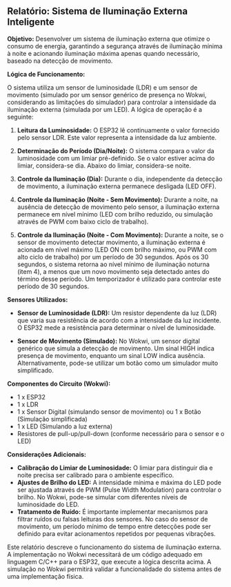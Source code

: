 ## Relatório: Sistema de Iluminação Externa Inteligente

**Objetivo:** Desenvolver um sistema de iluminação externa que otimize o consumo de energia, garantindo a segurança através de iluminação mínima à noite e acionando iluminação máxima apenas quando necessário, baseado na detecção de movimento.

**Lógica de Funcionamento:**

O sistema utiliza um sensor de luminosidade (LDR) e um sensor de movimento (simulado por um sensor genérico de presença no Wokwi, considerando as limitações do simulador) para controlar a intensidade da iluminação externa (simulada por um LED). A lógica de operação é a seguinte:
    
1. **Leitura da Luminosidade:** O ESP32 lê continuamente o valor fornecido pelo sensor LDR. Este valor representa a intensidade da luz ambiente.

2. **Determinação do Período (Dia/Noite):** O sistema compara o valor da luminosidade com um limiar pré-definido.  Se o valor estiver acima do limiar, considera-se dia. Abaixo do limiar, considera-se noite.

3. **Controle da Iluminação (Dia):** Durante o dia, independente da detecção de movimento, a iluminação externa permanece desligada (LED OFF).

4. **Controle da Iluminação (Noite - Sem Movimento):** Durante a noite, na ausência de detecção de movimento pelo sensor, a iluminação externa permanece em nível mínimo (LED com brilho reduzido, ou simulação através de PWM com baixo ciclo de trabalho).

5. **Controle da Iluminação (Noite - Com Movimento):**  Durante a noite, se o sensor de movimento detectar movimento, a iluminação externa é acionada em nível máximo (LED ON com brilho máximo, ou PWM com alto ciclo de trabalho) por um período de 30 segundos. Após os 30 segundos, o sistema retorna ao nível mínimo de iluminação noturna (item 4), a menos que um novo movimento seja detectado antes do término desse período.  Um temporizador é utilizado para controlar este período de 30 segundos.

**Sensores Utilizados:**

* **Sensor de Luminosidade (LDR):**  Um resistor dependente da luz (LDR) que varia sua resistência de acordo com a intensidade da luz incidente.  O ESP32 mede a resistência para determinar o nível de luminosidade.

* **Sensor de Movimento (Simulado):** No Wokwi, um sensor digital genérico que simula a detecção de movimento.  Um sinal HIGH indica presença de movimento, enquanto um sinal LOW indica ausência.  Alternativamente, pode-se utilizar um botão como um simulador muito simplificado.


**Componentes do Circuito (Wokwi):**

* 1 x ESP32
* 1 x LDR
* 1 x Sensor Digital (simulando sensor de movimento) ou 1 x Botão (Simulação simplificada)
* 1 x LED (Simulando a luz externa)
* Resistores de pull-up/pull-down (conforme necessário para o sensor e o LED)


**Considerações Adicionais:**

* **Calibração do Limiar de Luminosidade:** O limiar para distinguir dia e noite precisa ser calibrado para o ambiente específico.
* **Ajustes de Brilho do LED:**  A intensidade mínima e máxima do LED pode ser ajustada através de PWM (Pulse Width Modulation) para controlar o brilho.  No Wokwi, pode-se simular com diferentes níveis de luminosidade do LED.
* **Tratamento de Ruído:**  É importante implementar mecanismos para filtrar ruídos ou falsas leituras dos sensores.  No caso do sensor de movimento, um período mínimo de tempo entre detecções pode ser definido para evitar acionamentos repetidos por pequenas vibrações.

Este relatório descreve o funcionamento do sistema de iluminação externa. A implementação no Wokwi necessitará de um código adequado em linguagem C/C++ para o ESP32, que execute a lógica descrita acima.  A simulação no Wokwi permitirá validar a funcionalidade do sistema antes de uma implementação física.
